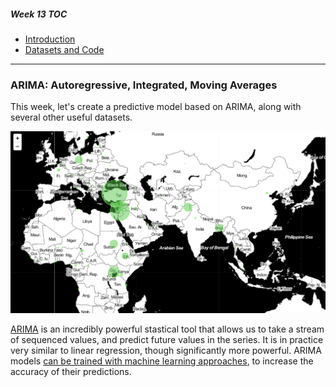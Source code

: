 ##### Week 13 TOC
- [Introduction](readme.md)
- [Datasets and Code](datasets.md)

-----

### ARIMA: Autoregressive, Integrated, Moving Averages

This week, let's create a predictive model based on ARIMA, along with several other useful datasets.

![plot.png](plot.png)

[ARIMA](https://en.wikipedia.org/wiki/Autoregressive_integrated_moving_average) is an incredibly powerful stastical tool that allows us to take a stream of sequenced values, and predict future values in the series. It is in practice very similar to linear regression, though significantly more powerful. ARIMA models [can be trained with machine learning approaches](https://towardsdatascience.com/forecasting-exchange-rates-using-arima-in-python-f032f313fc56), to increase the accuracy of their predictions.
